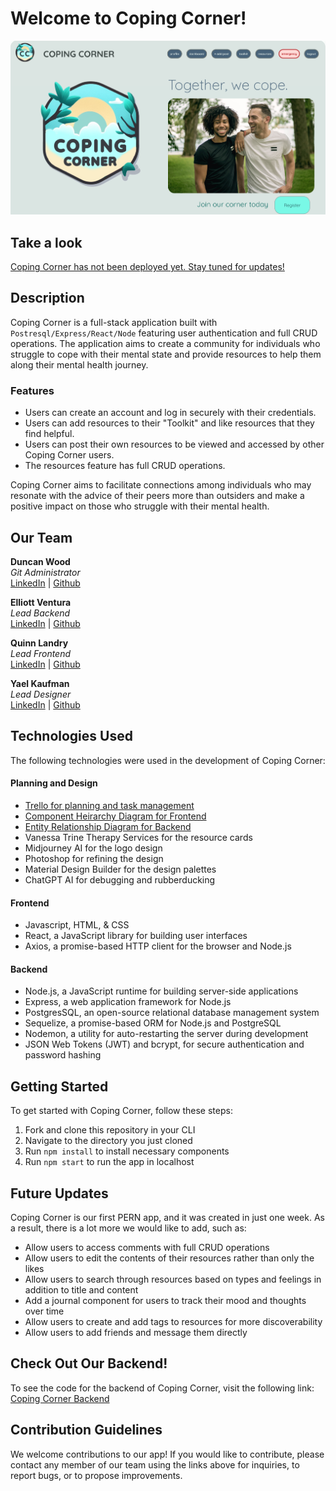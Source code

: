 # Welcome to Coping Corner!

![Coping Corner Screenshot](coping-frontend/src/assets/homepagescreenshot.png)

## Take a look

[Coping Corner has not been deployed yet. Stay tuned for updates!](https://media.tenor.com/bXaqMucdvMYAAAAd/when-the-coping-is-too-strong-cope.gif)

## Description

Coping Corner is a full-stack application built with `Postresql/Express/React/Node` featuring user authentication and full CRUD operations. The application aims to create a community for individuals who struggle to cope with their mental state and provide resources to help them along their mental health journey.

### Features

- Users can create an account and log in securely with their credentials.
- Users can add resources to their "Toolkit" and like resources that they find helpful.
- Users can post their own resources to be viewed and accessed by other Coping Corner users.
- The resources feature has full CRUD operations.<br/>

Coping Corner aims to facilitate connections among individuals who may resonate with the advice of their peers more than outsiders and make a positive impact on those who struggle with their mental health.

## Our Team

**Duncan Wood**<br/>
_Git Administrator_<br/>
[LinkedIn](https://www.linkedin.com/in/duncanwoodpro/) |
[Github](https://github.com/Duncan-Wood)
<br/>

**Elliott Ventura**<br/>
_Lead Backend_<br/>
[LinkedIn](https://www.linkedin.com/in/elliottaventura/) |
[Github](https://github.com/eventura26/)
<br/>

**Quinn Landry**<br/>
_Lead Frontend_<br/>
[LinkedIn](https://www.linkedin.com/in/quinn-landry-b24998235/) |
[Github](https://github.com/qrlandry)
<br/>

**Yael Kaufman**<br/>
_Lead Designer_<br/>
[LinkedIn](https://www.linkedin.com/in/yael-kaufman/) |
[Github](https://github.com/ykallday)

## Technologies Used

The following technologies were used in the development of Coping Corner:

#### Planning and Design

- [Trello for planning and task management](https://trello.com/invite/b/vzAJQUFd/ATTI9d3cab6c4f204d0d75bb72145054a1bb99FE994F/anxiety-force)
- [Component Heirarchy Diagram for Frontend](https://drive.google.com/file/d/1x32JOKyBpQXL9IdHsP5k_P7gJKf-Wosn/view?usp=sharing)
- [Entity Relationship Diagram for Backend](https://drive.google.com/file/d/1IlY-HsyaeVoatjgp1F9K9AE_cs2q4IMz/view?usp=sharing)
- Vanessa Trine Therapy Services for the resource cards
- Midjourney AI for the logo design
- Photoshop for refining the design
- Material Design Builder for the design palettes
- ChatGPT AI for debugging and rubberducking

#### Frontend

- Javascript, HTML, & CSS
- React, a JavaScript library for building user interfaces
- Axios, a promise-based HTTP client for the browser and Node.js

#### Backend

- Node.js, a JavaScript runtime for building server-side applications
- Express, a web application framework for Node.js
- PostgresSQL, an open-source relational database management system
- Sequelize, a promise-based ORM for Node.js and PostgreSQL
- Nodemon, a utility for auto-restarting the server during development
- JSON Web Tokens (JWT) and bcrypt, for secure authentication and password hashing

## Getting Started

To get started with Coping Corner, follow these steps:

1. Fork and clone this repository in your CLI
2. Navigate to the directory you just cloned
3. Run `npm install` to install necessary components
4. Run `npm start` to run the app in localhost

## Future Updates

Coping Corner is our first PERN app, and it was created in just one week. As a result, there is a lot more we would like to add, such as:<br/>

- Allow users to access comments with full CRUD operations
- Allow users to edit the contents of their resources rather than only the likes
- Allow users to search through resources based on types and feelings in addition to title and content
- Add a journal component for users to track their mood and thoughts over time
- Allow users to create and add tags to resources for more discoverability
- Allow users to add friends and message them directly

## Check Out Our Backend!

To see the code for the backend of Coping Corner, visit the following link:<br/>
[Coping Corner Backend](https://github.com/Duncan-Wood/Coping-Corner-Backend)

## Contribution Guidelines

We welcome contributions to our app! If you would like to contribute, please contact any member of our team using the links above for inquiries, to report bugs, or to propose improvements.
